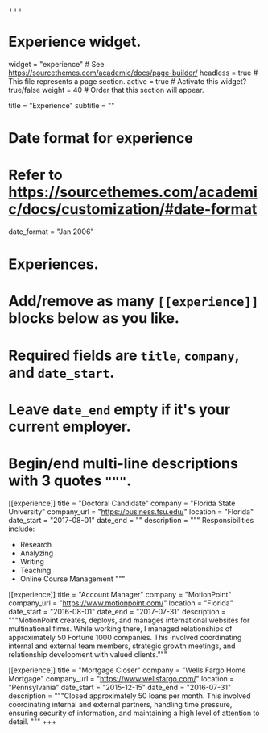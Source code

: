 +++
# Experience widget.
widget = "experience"  # See https://sourcethemes.com/academic/docs/page-builder/
headless = true  # This file represents a page section.
active = true  # Activate this widget? true/false
weight = 40  # Order that this section will appear.

title = "Experience"
subtitle = ""

# Date format for experience
#   Refer to https://sourcethemes.com/academic/docs/customization/#date-format
date_format = "Jan 2006"

# Experiences.
#   Add/remove as many `[[experience]]` blocks below as you like.
#   Required fields are `title`, `company`, and `date_start`.
#   Leave `date_end` empty if it's your current employer.
#   Begin/end multi-line descriptions with 3 quotes `"""`.
[[experience]]
  title = "Doctoral Candidate"
  company = "Florida State University"
  company_url = "https://business.fsu.edu/"
  location = "Florida"
  date_start = "2017-08-01"
  date_end = ""
  description = """
  Responsibilities include:
  
  * Research
  * Analyzing
  * Writing
  * Teaching
  * Online Course Management
  """

[[experience]]
  title = "Account Manager"
  company = "MotionPoint"
  company_url = "https://www.motionpoint.com/"
  location = "Florida"
  date_start = "2016-08-01"
  date_end = "2017-07-31"
  description = """MotionPoint creates, deploys, and manages international websites for multinational firms. While working there, I managed relationships of approximately 50 Fortune 1000 companies. This involved coordinating internal and external team members, strategic growth meetings, and relationship development with valued clients."""

[[experience]]
  title = "Mortgage Closer"
  company = "Wells Fargo Home Mortgage"
  company_url = "https://www.wellsfargo.com/"
  location = "Pennsylvania"
  date_start = "2015-12-15"
  date_end = "2016-07-31"
  description = """Closed approximately 50 loans per month. This involved coordinating internal and external partners, handling time pressure, ensuring security of information, and maintaining a high level of attention to detail.
  """
+++
